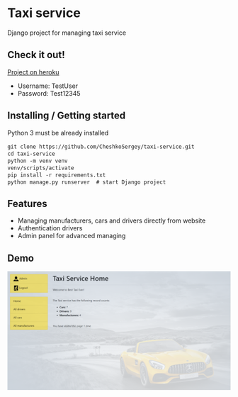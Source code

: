 # Taxi service 
Django project for managing taxi service

## Check it out!

[Project on heroku](https://taxi-service-proj.herokuapp.com/)

* Username: TestUser 
* Password: Test12345

## Installing / Getting started

Python 3 must be already installed
```shell
git clone https://github.com/CheshkoSergey/taxi-service.git
cd taxi-service
python -m venv venv
venv/scripts/activate
pip install -r requirements.txt
python manage.py runserver  # start Django project
```
## Features
* Managing manufacturers, cars and drivers directly from website
* Authentication drivers
* Admin panel for advanced managing
## Demo
![Home page](home_page.png)
